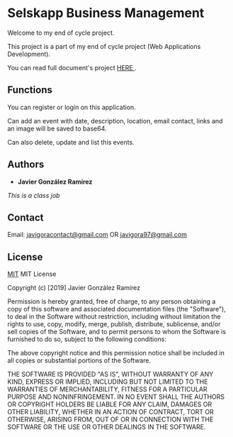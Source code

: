 # Selskapp Business Management

Welcome to my end of cycle project.

This project is a part of my end of cycle project (Web Applications Development).

You can read full document's project <a href="https://docs.google.com/document/d/1nmygZ04PyNLmKjzvUb2DXH9FGS23hvz8nY2M2k80DvA/edit?usp=sharing"> HERE </a>.

## Functions

You can register or login on this application.

Can add an event with date, description, location, email contact, links and an image will be saved to base64.

Can also delete, update and list this events.


## Authors

* **Javier González Ramírez**

*This is a class job*


## Contact

Email: javigoracontact@gmail.com OR javigora97@gmail.com

## License
[MIT]()
MIT License

Copyright (c) [2019] Javier González Ramírez

Permission is hereby granted, free of charge, to any person obtaining a copy
of this software and associated documentation files (the "Software"), to deal
in the Software without restriction, including without limitation the rights
to use, copy, modify, merge, publish, distribute, sublicense, and/or sell
copies of the Software, and to permit persons to whom the Software is
furnished to do so, subject to the following conditions:

The above copyright notice and this permission notice shall be included in all
copies or substantial portions of the Software.

THE SOFTWARE IS PROVIDED "AS IS", WITHOUT WARRANTY OF ANY KIND, EXPRESS OR
IMPLIED, INCLUDING BUT NOT LIMITED TO THE WARRANTIES OF MERCHANTABILITY,
FITNESS FOR A PARTICULAR PURPOSE AND NONINFRINGEMENT. IN NO EVENT SHALL THE
AUTHORS OR COPYRIGHT HOLDERS BE LIABLE FOR ANY CLAIM, DAMAGES OR OTHER
LIABILITY, WHETHER IN AN ACTION OF CONTRACT, TORT OR OTHERWISE, ARISING FROM,
OUT OF OR IN CONNECTION WITH THE SOFTWARE OR THE USE OR OTHER DEALINGS IN THE
SOFTWARE.
